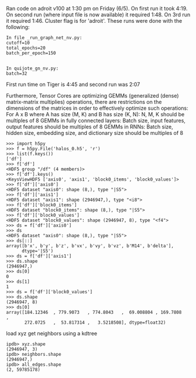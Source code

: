 Ran code on adroit v100 at 1:30 pm on Friday (6/5). On first run it took 4:19. On second run (where input file is now available)
it required 1:48. On 3rd run it required 1:46. Cluster flag is for 'adroit'. These runs were done with the following:

```
In file _run_graph_net_nv.py:
cutoff=10
total_epochs=20
batch_per_epoch=150


In quijote_gn_nv.py:
batch=32
```

First run time on Tiger is 4:45 and second run was 2:07

Furthermore, Tensor Cores are optimizing GEMMs (generalized (dense) matrix-matrix multiplies) operations, there are restrictions on the dimensions of the matrices in order to effectively optimize such operations:
For A x B where A has size (M, K) and B has size (K, N):
N, M, K should be multiples of 8
GEMMs in fully connected layers:
Batch size, input features, output features should be multiples of 8
GEMMs in RNNs:
Batch size, hidden size, embedding size, and dictionary size should be multiples of 8

```
>>> import h5py
>>> f = h5py.File('halos_0.h5', 'r')
>>> list(f.keys())
['df']
>>> f['df']
<HDF5 group "/df" (4 members)>
>>> f['df'].keys()
<KeysViewHDF5 ['axis0', 'axis1', 'block0_items', 'block0_values']>
>>> f['df']['axis0']
<HDF5 dataset "axis0": shape (8,), type "|S5">
>>> f['df']['axis1']
<HDF5 dataset "axis1": shape (2946947,), type "<i8">
>>> f['df']['block0_items']
<HDF5 dataset "block0_items": shape (8,), type "|S5">
>>> f['df']['block0_values']
<HDF5 dataset "block0_values": shape (2946947, 8), type "<f4">
>>> ds = f['df']['axis0']
>>> ds
<HDF5 dataset "axis0": shape (8,), type "|S5">
>>> ds[::]
array([b'x', b'y', b'z', b'vx', b'vy', b'vz', b'M14', b'delta'],
      dtype='|S5')
>>> ds = f['df']['axis1']
>>> ds.shape
(2946947,)
>>> ds[0]
0
>>> ds[1]
1
>>> ds = f['df']['block0_values']
>>> ds.shape
(2946947, 8)
>>> ds[0]
array([184.12346  , 779.9073   , 774.8043   ,  69.008804 , 169.7808   ,
       272.0725   ,  53.817314 ,   3.5218508], dtype=float32)
```

load xyz
get neighbors using a kdtree

```
ipdb> xyz.shape                                                                                                               
(2946947, 3)
ipdb> neighbors.shape
(2946947,)
ipdb> all_edges.shape
(2, 59785178)
```

